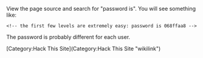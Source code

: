View the page source and search for "password is". You will see
something like:

    <!-- the first few levels are extremely easy: password is 068ffaa8 -->

The password is probably different for each user.

[Category:Hack This Site](Category:Hack This Site "wikilink")
